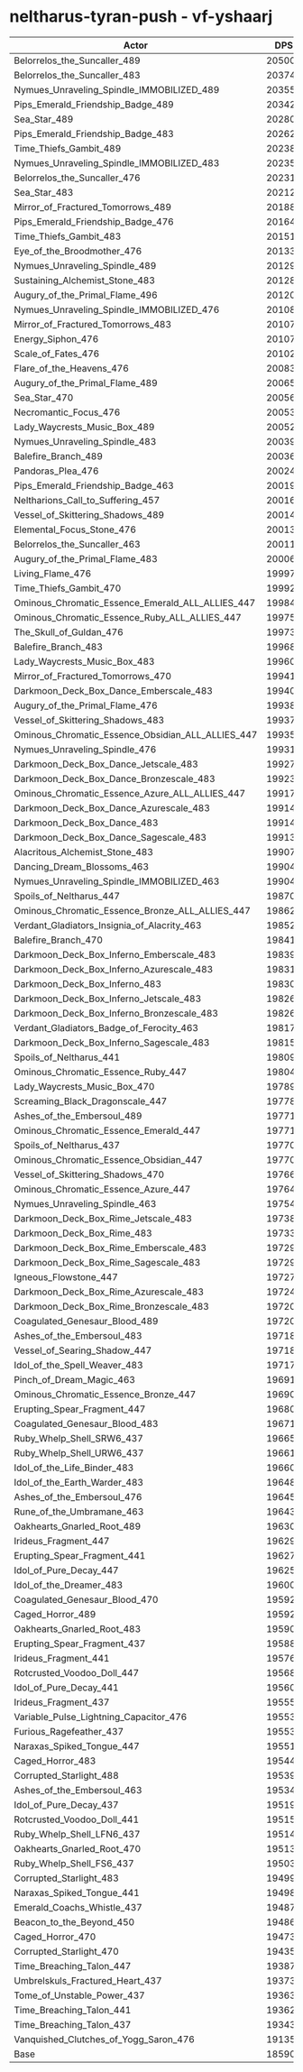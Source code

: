 # neltharus-tyran-push - vf-yshaarj
| Actor | DPS | Increase |
|---|:---:|:---:|
|Belorrelos_the_Suncaller_489|205002|10.27%|
|Belorrelos_the_Suncaller_483|203743|9.59%|
|Nymues_Unraveling_Spindle_IMMOBILIZED_489|203555|9.49%|
|Pips_Emerald_Friendship_Badge_489|203420|9.42%|
|Sea_Star_489|202804|9.09%|
|Pips_Emerald_Friendship_Badge_483|202622|8.99%|
|Time_Thiefs_Gambit_489|202381|8.86%|
|Nymues_Unraveling_Spindle_IMMOBILIZED_483|202353|8.85%|
|Belorrelos_the_Suncaller_476|202314|8.83%|
|Sea_Star_483|202129|8.73%|
|Mirror_of_Fractured_Tomorrows_489|201885|8.60%|
|Pips_Emerald_Friendship_Badge_476|201645|8.47%|
|Time_Thiefs_Gambit_483|201510|8.39%|
|Eye_of_the_Broodmother_476|201332|8.30%|
|Nymues_Unraveling_Spindle_489|201290|8.28%|
|Sustaining_Alchemist_Stone_483|201288|8.27%|
|Augury_of_the_Primal_Flame_496|201209|8.23%|
|Nymues_Unraveling_Spindle_IMMOBILIZED_476|201082|8.16%|
|Mirror_of_Fractured_Tomorrows_483|201070|8.16%|
|Energy_Siphon_476|201070|8.16%|
|Scale_of_Fates_476|201020|8.13%|
|Flare_of_the_Heavens_476|200832|8.03%|
|Augury_of_the_Primal_Flame_489|200650|7.93%|
|Sea_Star_470|200563|7.88%|
|Necromantic_Focus_476|200532|7.87%|
|Lady_Waycrests_Music_Box_489|200528|7.87%|
|Nymues_Unraveling_Spindle_483|200390|7.79%|
|Balefire_Branch_489|200368|7.78%|
|Pandoras_Plea_476|200248|7.71%|
|Pips_Emerald_Friendship_Badge_463|200199|7.69%|
|Neltharions_Call_to_Suffering_457|200165|7.67%|
|Vessel_of_Skittering_Shadows_489|200141|7.66%|
|Elemental_Focus_Stone_476|200133|7.65%|
|Belorrelos_the_Suncaller_463|200117|7.64%|
|Augury_of_the_Primal_Flame_483|200069|7.62%|
|Living_Flame_476|199978|7.57%|
|Time_Thiefs_Gambit_470|199925|7.54%|
|Ominous_Chromatic_Essence_Emerald_ALL_ALLIES_447|199841|7.50%|
|Ominous_Chromatic_Essence_Ruby_ALL_ALLIES_447|199750|7.45%|
|The_Skull_of_Guldan_476|199731|7.44%|
|Balefire_Branch_483|199686|7.41%|
|Lady_Waycrests_Music_Box_483|199604|7.37%|
|Mirror_of_Fractured_Tomorrows_470|199414|7.27%|
|Darkmoon_Deck_Box_Dance_Emberscale_483|199407|7.26%|
|Augury_of_the_Primal_Flame_476|199388|7.25%|
|Vessel_of_Skittering_Shadows_483|199374|7.24%|
|Ominous_Chromatic_Essence_Obsidian_ALL_ALLIES_447|199358|7.24%|
|Nymues_Unraveling_Spindle_476|199316|7.21%|
|Darkmoon_Deck_Box_Dance_Jetscale_483|199272|7.19%|
|Darkmoon_Deck_Box_Dance_Bronzescale_483|199232|7.17%|
|Ominous_Chromatic_Essence_Azure_ALL_ALLIES_447|199173|7.14%|
|Darkmoon_Deck_Box_Dance_Azurescale_483|199144|7.12%|
|Darkmoon_Deck_Box_Dance_483|199143|7.12%|
|Darkmoon_Deck_Box_Dance_Sagescale_483|199130|7.11%|
|Alacritous_Alchemist_Stone_483|199072|7.08%|
|Dancing_Dream_Blossoms_463|199048|7.07%|
|Nymues_Unraveling_Spindle_IMMOBILIZED_463|199044|7.07%|
|Spoils_of_Neltharus_447|198701|6.88%|
|Ominous_Chromatic_Essence_Bronze_ALL_ALLIES_447|198624|6.84%|
|Verdant_Gladiators_Insignia_of_Alacrity_463|198529|6.79%|
|Balefire_Branch_470|198419|6.73%|
|Darkmoon_Deck_Box_Inferno_Emberscale_483|198392|6.72%|
|Darkmoon_Deck_Box_Inferno_Azurescale_483|198316|6.68%|
|Darkmoon_Deck_Box_Inferno_483|198307|6.67%|
|Darkmoon_Deck_Box_Inferno_Jetscale_483|198269|6.65%|
|Darkmoon_Deck_Box_Inferno_Bronzescale_483|198261|6.65%|
|Verdant_Gladiators_Badge_of_Ferocity_463|198170|6.60%|
|Darkmoon_Deck_Box_Inferno_Sagescale_483|198154|6.59%|
|Spoils_of_Neltharus_441|198093|6.56%|
|Ominous_Chromatic_Essence_Ruby_447|198046|6.53%|
|Lady_Waycrests_Music_Box_470|197892|6.45%|
|Screaming_Black_Dragonscale_447|197787|6.39%|
|Ashes_of_the_Embersoul_489|197715|6.35%|
|Ominous_Chromatic_Essence_Emerald_447|197710|6.35%|
|Spoils_of_Neltharus_437|197703|6.35%|
|Ominous_Chromatic_Essence_Obsidian_447|197701|6.34%|
|Vessel_of_Skittering_Shadows_470|197664|6.32%|
|Ominous_Chromatic_Essence_Azure_447|197642|6.31%|
|Nymues_Unraveling_Spindle_463|197542|6.26%|
|Darkmoon_Deck_Box_Rime_Jetscale_483|197388|6.18%|
|Darkmoon_Deck_Box_Rime_483|197333|6.15%|
|Darkmoon_Deck_Box_Rime_Emberscale_483|197293|6.13%|
|Darkmoon_Deck_Box_Rime_Sagescale_483|197291|6.12%|
|Igneous_Flowstone_447|197270|6.11%|
|Darkmoon_Deck_Box_Rime_Azurescale_483|197240|6.10%|
|Darkmoon_Deck_Box_Rime_Bronzescale_483|197204|6.08%|
|Coagulated_Genesaur_Blood_489|197201|6.08%|
|Ashes_of_the_Embersoul_483|197185|6.07%|
|Vessel_of_Searing_Shadow_447|197184|6.07%|
|Idol_of_the_Spell_Weaver_483|197175|6.06%|
|Pinch_of_Dream_Magic_463|196919|5.92%|
|Ominous_Chromatic_Essence_Bronze_447|196906|5.92%|
|Erupting_Spear_Fragment_447|196805|5.86%|
|Coagulated_Genesaur_Blood_483|196710|5.81%|
|Ruby_Whelp_Shell_SRW6_437|196658|5.78%|
|Ruby_Whelp_Shell_URW6_437|196614|5.76%|
|Idol_of_the_Life_Binder_483|196603|5.75%|
|Idol_of_the_Earth_Warder_483|196486|5.69%|
|Ashes_of_the_Embersoul_476|196453|5.67%|
|Rune_of_the_Umbramane_463|196436|5.66%|
|Oakhearts_Gnarled_Root_489|196303|5.59%|
|Irideus_Fragment_447|196295|5.59%|
|Erupting_Spear_Fragment_441|196273|5.58%|
|Idol_of_Pure_Decay_447|196253|5.57%|
|Idol_of_the_Dreamer_483|196009|5.43%|
|Coagulated_Genesaur_Blood_470|195926|5.39%|
|Caged_Horror_489|195922|5.39%|
|Oakhearts_Gnarled_Root_483|195907|5.38%|
|Erupting_Spear_Fragment_437|195885|5.37%|
|Irideus_Fragment_441|195766|5.30%|
|Rotcrusted_Voodoo_Doll_447|195686|5.26%|
|Idol_of_Pure_Decay_441|195607|5.22%|
|Irideus_Fragment_437|195551|5.19%|
|Variable_Pulse_Lightning_Capacitor_476|195537|5.18%|
|Furious_Ragefeather_437|195533|5.18%|
|Naraxas_Spiked_Tongue_447|195513|5.17%|
|Caged_Horror_483|195447|5.13%|
|Corrupted_Starlight_488|195396|5.10%|
|Ashes_of_the_Embersoul_463|195345|5.08%|
|Idol_of_Pure_Decay_437|195196|5.00%|
|Rotcrusted_Voodoo_Doll_441|195159|4.98%|
|Ruby_Whelp_Shell_LFN6_437|195144|4.97%|
|Oakhearts_Gnarled_Root_470|195139|4.97%|
|Ruby_Whelp_Shell_FS6_437|195037|4.91%|
|Corrupted_Starlight_483|194993|4.89%|
|Naraxas_Spiked_Tongue_441|194984|4.88%|
|Emerald_Coachs_Whistle_437|194870|4.82%|
|Beacon_to_the_Beyond_450|194863|4.82%|
|Caged_Horror_470|194732|4.75%|
|Corrupted_Starlight_470|194351|4.54%|
|Time_Breaching_Talon_447|193877|4.29%|
|Umbrelskuls_Fractured_Heart_437|193736|4.21%|
|Tome_of_Unstable_Power_437|193639|4.16%|
|Time_Breaching_Talon_441|193622|4.15%|
|Time_Breaching_Talon_437|193433|4.05%|
|Vanquished_Clutches_of_Yogg_Saron_476|191354|2.93%|
|Base|185906|0.00%|
